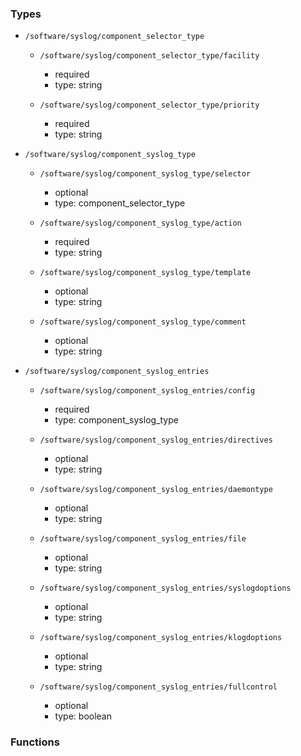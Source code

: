 ### Types

- `/software/syslog/component_selector_type`
    - `/software/syslog/component_selector_type/facility`
        - required
        - type: string

    - `/software/syslog/component_selector_type/priority`
        - required
        - type: string

- `/software/syslog/component_syslog_type`
    - `/software/syslog/component_syslog_type/selector`
        - optional
        - type: component_selector_type

    - `/software/syslog/component_syslog_type/action`
        - required
        - type: string

    - `/software/syslog/component_syslog_type/template`
        - optional
        - type: string

    - `/software/syslog/component_syslog_type/comment`
        - optional
        - type: string

- `/software/syslog/component_syslog_entries`
    - `/software/syslog/component_syslog_entries/config`
        - required
        - type: component_syslog_type

    - `/software/syslog/component_syslog_entries/directives`
        - optional
        - type: string

    - `/software/syslog/component_syslog_entries/daemontype`
        - optional
        - type: string

    - `/software/syslog/component_syslog_entries/file`
        - optional
        - type: string

    - `/software/syslog/component_syslog_entries/syslogdoptions`
        - optional
        - type: string

    - `/software/syslog/component_syslog_entries/klogdoptions`
        - optional
        - type: string

    - `/software/syslog/component_syslog_entries/fullcontrol`
        - optional
        - type: boolean
### Functions

